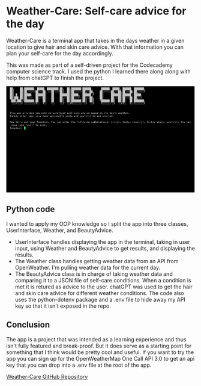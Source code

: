 # Weather-Care: Self-care advice for the day
Weather-Care is a terminal app that takes in the days weather in a given location to give hair and skin care advice. With that information you can plan your self-care for the day accordingly.

This was made as part of a self-driven project for the Codecademy computer science track. I used the python I learned there along along with help from chatGPT to finish the project.

![alt text](https://github.com/lancerharris/Weather-Care/blob/main/app-in-action.gif "Gif of app in action")

## Python code
I wanted to apply my OOP knowledge so I split the app into three classes, UserInterface, Weather, and BeautyAdvice.
* UserInterface handles displaying the app in the terminal, taking in user input, using Weather and BeautyAdvice to get results, and displaying the results.
* The Weather class handles getting weather data from an API from OpenWeather. I'm pulling weather data for the current day.
* The BeautyAdvice class is in charge of taking weather data and comparing it to a JSON file of self-care conditions. When a condition is met it is retured as advice to the user. chatGPT was used to get the hair and skin care advice for different weather conditions.
The code also uses the python-dotenv package and a .env file to hide away my API key so that it isn't exposed in the repo.

## Conclusion
The app is a project that was intended as a learning experience and thus isn't fully featured and break-proof. But it does serve as a starting point for something that I think would be pretty cool and useful.
If you want to try the app you can sign up for the OpenWeatherMap One Call API 3.0 to get an api key that you can drop into a .env file at the root of the app.

[Weather-Care GitHub Repository](https://github.com/lancerharris/Weather-Care)
